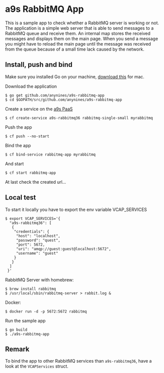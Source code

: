 # a9s RabbitMQ App

This is a sample app to check whether a RabbitMQ server is working or not.
The application is a simple web server that is able to send messages to a
RabbitMQ queue and receive them. An internal map stores the received messages
and displays them on the main page. When you send a message you might have
to reload the main page until the message was received from the queue
because of a small time lack caused by the network.

## Install, push and bind

Make sure you installed Go on your machine, [download this](https://golang.org/doc/install?download=go1.8.darwin-amd64.pkg) for mac.

Download the application
```
$ go get github.com/anynines/a9s-rabbitmq-app
$ cd $GOPATH/src/github.com/anynines/a9s-rabbitmq-app
```

Create a service on the [a9s PaaS](https://paas.anynines.com)
```
$ cf create-service a9s-rabbitmq36 rabbitmq-single-small myrabbitmq
```

Push the app
```
$ cf push --no-start
```

Bind the app
```
$ cf bind-service rabbitmq-app myrabbitmq
```

And start
```
$ cf start rabbitmq-app
```

At last check the created url...


## Local test

To start it locally you have to export the env variable VCAP_SERVICES
```
$ export VCAP_SERVICES='{
  "a9s-rabbitmq36": [
   {
    "credentials": {
     "host": "localhost",
     "password": "quest",
     "port": 5672,
     "uri": "amqp://guest:guest@localhost:5672",
     "username": "guest"
    }
   }
  ]
 }'
 ```

RabbitMQ Server with homebrew:
```shell
$ brew install rabbitmq
$ /usr/local/sbin/rabbitmq-server > rabbit.log &
```

Docker:
```shell
$ docker run -d -p 5672:5672 rabbitmq
```

Run the sample app
```
$ go build
$ ./a9s-rabbitmq-app
```

## Remark

To bind the app to other RabbitMQ services than `a9s-rabbitmq36`, have a look at the `VCAPServices` struct.
